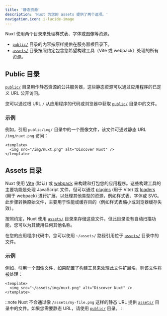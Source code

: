 ```yaml
---
title: '静态资源'
description: 'Nuxt 为您的 assets 提供了两个选项。'
navigation.icon: i-lucide-image
---
```


Nuxt 使用两个目录来处理样式表、字体或图像等资源。

- [`public/`](/docs/guide/directory-structure/public) 目录的内容按原样提供在服务器根目录下。
- [`assets/`](/docs/guide/directory-structure/assets) 目录按照约定包含您希望构建工具（Vite 或 webpack）处理的所有资源。

## Public 目录

[`public/`](/docs/guide/directory-structure/public) 目录用作静态资源的公共服务器，这些静态资源可以通过应用程序的已定义 URL 公开访问。

您可以通过根 URL `/` 从应用程序的代码或浏览器中获取 [`public/`](/docs/guide/directory-structure/public) 目录中的文件。

### 示例

例如，引用 `public/img/` 目录中的一个图像文件，该文件可通过静态 URL `/img/nuxt.png` 访问：

```vue [app.vue]
<template>
  <img src="/img/nuxt.png" alt="Discover Nuxt" />
</template>
```

## Assets 目录

Nuxt 使用 [Vite](https://vite.dev/guide/assets.html) (默认) 或 [webpack](https://webpack.js.org/guides/asset-management) 来构建和打包您的应用程序。这些构建工具的主要功能是处理 JavaScript 文件，但可以通过 [plugins](https://vite.dev/plugins) (用于 Vite) 或 [loaders](https://webpack.js.org/loaders) (用于 webpack) 进行扩展，以处理其他类型的资源，例如样式表、字体或 SVG。此步骤转换原始文件，主要用于性能或缓存目的（例如样式表缩小或浏览器缓存失效）。

按照约定，Nuxt 使用 [`assets/`](/docs/guide/directory-structure/assets) 目录来存储这些文件，但此目录没有自动扫描功能，您可以为其使用任何其他名称。

在您的应用程序代码中，您可以使用 `~/assets/` 路径引用位于 [`assets/`](/docs/guide/directory-structure/assets) 目录中的文件。

### 示例

例如，引用一个图像文件，如果配置了构建工具来处理此文件扩展名，则该文件将被处理：

```vue [app.vue]
<template>
  <img src="~/assets/img/nuxt.png" alt="Discover Nuxt" />
</template>
```

::note
Nuxt 不会通过像 `/assets/my-file.png` 这样的静态 URL 提供 [`assets/`](/docs/guide/directory-structure/assets) 目录中的文件。如果您需要静态 URL，请使用 [`public/`](#public-directory) 目录。
::
